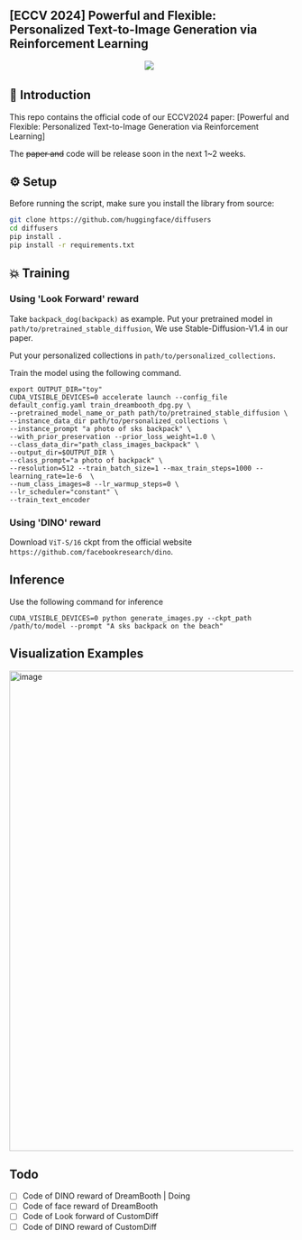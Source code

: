 ## **[ECCV 2024] Powerful and Flexible: Personalized Text-to-Image Generation via Reinforcement Learning** 
<div align="center">

 <a href='https://arxiv.org/abs/2407.06642v2'><img src='https://img.shields.io/badge/arXiv-2407.06642-b31b1b.svg'></a> &nbsp;
</div>

## 🔆 Introduction

This repo contains the official code of our ECCV2024 paper: [Powerful and Flexible: Personalized Text-to-Image Generation via Reinforcement Learning]

The ~~paper and~~ code will be release soon in the next 1~2 weeks.

## ⚙️ Setup

Before running the script, make sure you install the library from source:

```bash
git clone https://github.com/huggingface/diffusers
cd diffusers
pip install .
pip install -r requirements.txt
```

## 💥 Training
### Using 'Look Forward' reward

Take `backpack_dog(backpack)` as example. Put your pretrained model in `path/to/pretrained_stable_diffusion`, We use Stable-Diffusion-V1.4 in our paper.

Put your personalized collections in `path/to/personalized_collections`.

Train the model using the following command. 

    export OUTPUT_DIR="toy"
    CUDA_VISIBLE_DEVICES=0 accelerate launch --config_file default_config.yaml train_dreambooth_dpg.py \
    --pretrained_model_name_or_path path/to/pretrained_stable_diffusion \
    --instance_data_dir path/to/personalized_collections \
    --instance_prompt "a photo of sks backpack" \
    --with_prior_preservation --prior_loss_weight=1.0 \
    --class_data_dir="path_class_images_backpack" \
    --output_dir=$OUTPUT_DIR \
    --class_prompt="a photo of backpack" \
    --resolution=512 --train_batch_size=1 --max_train_steps=1000 --learning_rate=1e-6  \
    --num_class_images=8 --lr_warmup_steps=0 \
    --lr_scheduler="constant" \
    --train_text_encoder
    
### Using 'DINO' reward

Download `ViT-S/16` ckpt from the official website `https://github.com/facebookresearch/dino`.


## **Inference**
Use the following command for inference

    CUDA_VISIBLE_DEVICES=0 python generate_images.py --ckpt_path /path/to/model --prompt "A sks backpack on the beach"

## **Visualization Examples**
<img width="852" alt="image" src="https://github.com/user-attachments/assets/a1ba1687-8864-4c19-872b-a1fef50c51f6">

## **Todo**
- [ ] Code of DINO reward of DreamBooth | Doing
- [ ] Code of face reward of DreamBooth
- [ ] Code of Look forward of CustomDiff
- [ ] Code of DINO reward of CustomDiff
<!-- ## **Citation**
    -->
